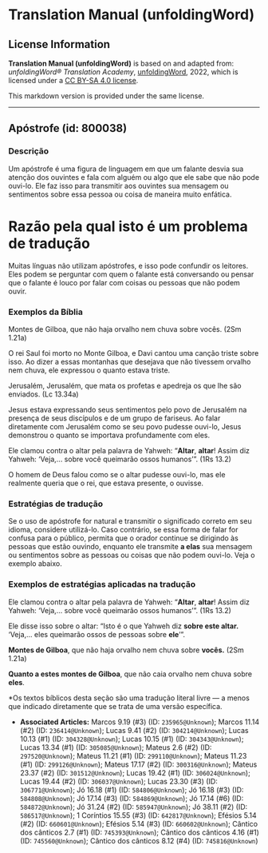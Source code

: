 # Translation Manual (unfoldingWord)

## License Information

**Translation Manual (unfoldingWord)** is based on and adapted from: _unfoldingWord® Translation Academy_, [unfoldingWord](https://unfoldingword.org/utw), 2022, which is licensed under a [CC BY-SA 4.0 license](https://creativecommons.org/licenses/by-sa/4.0/legalcode.en).

This markdown version is provided under the same license.



--------------------------------

## Apóstrofe (id: 800038)

### Descrição

Um apóstrofe é uma figura de linguagem em que um falante desvia sua atenção dos ouvintes e fala com alguém ou algo que ele sabe que não pode ouvi\-lo. Ele faz isso para transmitir aos ouvintes sua mensagem ou sentimentos sobre essa pessoa ou coisa de maneira muito enfática.

Razão pela qual isto é um problema de tradução
==============================================

Muitas línguas não utilizam apóstrofes, e isso pode confundir os leitores. Eles podem se perguntar com quem o falante está conversando ou pensar que o falante é louco por falar com coisas ou pessoas que não podem ouvir.

### Exemplos da Bíblia

Montes de Gilboa, que não haja orvalho nem chuva sobre vocês. (2Sm 1\.21a)

O rei Saul foi morto no Monte Gilboa, e Davi cantou uma canção triste sobre isso. Ao dizer a essas montanhas que desejava que não tivessem orvalho nem chuva, ele expressou o quanto estava triste.

Jerusalém, Jerusalém, que mata os profetas e apedreja os que lhe são enviados. (Lc 13\.34a)

Jesus estava expressando seus sentimentos pelo povo de Jerusalém na presença de seus discípulos e de um grupo de fariseus. Ao falar diretamente com Jerusalém como se seu povo pudesse ouvi\-lo, Jesus demonstrou o quanto se importava profundamente com eles.

Ele clamou contra o altar pela palavra de Yahweh: “**Altar**, **altar**! Assim diz Yahweh: ‘Veja,... sobre você queimarão ossos humanos’”. (1Rs 13\.2\)

O homem de Deus falou como se o altar pudesse ouvi\-lo, mas ele realmente queria que o rei, que estava presente, o ouvisse.

### Estratégias de tradução

Se o uso de apóstrofe for natural e transmitir o significado correto em seu idioma, considere utilizá\-lo. Caso contrário, se essa forma de falar for confusa para o público, permita que o orador continue se dirigindo às pessoas que estão ouvindo, enquanto ele transmite **a elas** sua mensagem ou sentimentos sobre as pessoas ou coisas que não podem ouvi\-lo. Veja o exemplo abaixo.

### Exemplos de estratégias aplicadas na tradução

Ele clamou contra o altar pela palavra de Yahweh: “**Altar**, **altar**! Assim diz Yahweh: ‘Veja,… sobre você queimarão ossos humanos’”. (1Rs 13\.2\)

Ele disse isso sobre o altar: “Isto é o que Yahweh diz **sobre este altar.** ‘Veja,... eles queimarão ossos de pessoas sobre **ele**’”.

**Montes de Gilboa**, que não haja orvalho nem chuva sobre **vocês.** (2Sm 1\.21a)

**Quanto a estes montes de Gilboa**, que não caia orvalho nem chuva sobre **eles**.

\*Os textos bíblicos desta seção são uma tradução literal livre — a menos que indicado diretamente que se trata de uma versão específica.

* **Associated Articles:** Marcos 9.19 (#3) (ID: `235965@Unknown`); Marcos 11.14 (#2) (ID: `236414@Unknown`); Lucas 9.41 (#2) (ID: `304214@Unknown`); Lucas 10.13 (#1) (ID: `304328@Unknown`); Lucas 10.15 (#1) (ID: `304343@Unknown`); Lucas 13.34 (#1) (ID: `305085@Unknown`); Mateus 2.6 (#2) (ID: `297520@Unknown`); Mateus 11.21 (#1) (ID: `299110@Unknown`); Mateus 11.23 (#1) (ID: `299126@Unknown`); Mateus 17.17 (#2) (ID: `300316@Unknown`); Mateus 23.37 (#2) (ID: `301512@Unknown`); Lucas 19.42 (#1) (ID: `306024@Unknown`); Lucas 19.44 (#2) (ID: `306037@Unknown`); Lucas 23.30 (#3) (ID: `306771@Unknown`); Jó 16.18 (#1) (ID: `584806@Unknown`); Jó 16.18 (#3) (ID: `584808@Unknown`); Jó 17.14 (#3) (ID: `584869@Unknown`); Jó 17.14 (#6) (ID: `584872@Unknown`); Jó 31.24 (#2) (ID: `585947@Unknown`); Jó 38.11 (#2) (ID: `586517@Unknown`); 1 Coríntios 15.55 (#3) (ID: `642817@Unknown`); Efésios 5.14 (#2) (ID: `660601@Unknown`); Efésios 5.14 (#3) (ID: `660602@Unknown`); Cântico dos cânticos 2.7 (#1) (ID: `745393@Unknown`); Cântico dos cânticos 4.16 (#1) (ID: `745560@Unknown`); Cântico dos cânticos 8.12 (#4) (ID: `745816@Unknown`)

